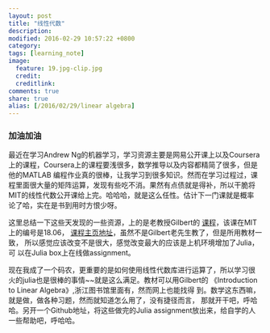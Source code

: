 ```yaml
---
layout: post
title: "线性代数"
description: 
modified: 2016-02-29 10:57:22 +0800
category: 
tags: [learning_note]
image:
  feature: 19.jpg-clip.jpg
  credit: 
  creditlink: 
comments: true
share: true
alias: [/2016/02/29/linear algebra]
---
```


### 加油加油

<!--more-->

最近在学习Andrew Ng的机器学习，学习资源主要是网易公开课上以及Coursera
上的课程，Coursera上的课程要浅很多，数学推导以及内容都精简了很多，但是
他的MATLAB 编程作业真的很棒，让我学习到很多知识。然而在学习过程过，课
程里面很大量的矩阵运算，发现有些吃不消。果然有点债就是得补，所以干脆将
MIT的线性代数公开课给上完。哈哈哈，就是这么任性。估计下一门课就是概率
论了哈，实在是书到用时方恨少呀。

这里总结一下这些天发现的一些资源，上的是老教授Gilbert的
[课程][opencourse]，该课在MIT上的编号是18.06，
[课程主页地址][MIT18.06]，虽然不是Gilbert老先生教了，但是所用教材一致，
所以感觉应该改变不是很大，感觉改变最大的应该是上机环境增加了Julia，可
以在Julia box上在线做assignment。

现在我成了一个码农，更重要的是如何使用线性代数库进行运算了，所以学习很
火的julia也是很棒的事情~~就是这么满足。教材可以用Gilbert的
《Introduction to Linear Algebra》,浙江图书馆里面有，然而网上也能找得
到。数学这东西嘛，就是做，做各种习题，然而就知道怎么用了，没有捷径而言，
那就开干吧，呼哈哈。另开一个Github地址，将这些做完的Julia assignment放出来，给自学的人一些帮助吧，呼哈哈。



[opencourse]: http://open.163.com/special/opencourse/daishu.html "线性代数课程"

[MIT18.06]: http://web.mit.edu/18.06/www/


